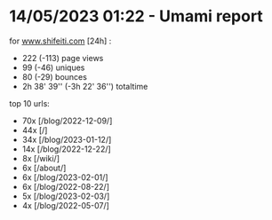 # 14/05/2023 01:22 - Umami report
for www.shifeiti.com [24h] :

 - 222 (-113) page views
 - 99 (-46) uniques
 - 80 (-29) bounces
 - 2h 38' 39'' (-3h 22' 36'') totaltime


top 10 urls:
 - 70x [/blog/2022-12-09/]
 - 44x [/]
 - 34x [/blog/2023-01-12/]
 - 14x [/blog/2022-12-22/]
 - 8x [/wiki/]
 - 6x [/about/]
 - 6x [/blog/2023-02-01/]
 - 6x [/blog/2022-08-22/]
 - 5x [/blog/2023-02-03/]
 - 4x [/blog/2022-05-07/]


